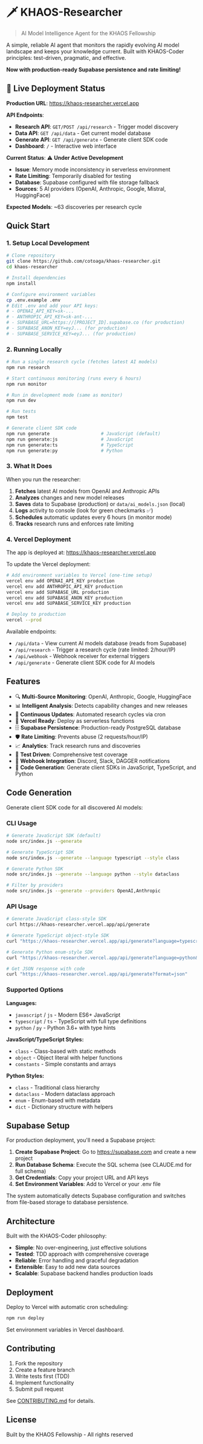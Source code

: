 # 🗡️ KHAOS-Researcher

> AI Model Intelligence Agent for the KHAOS Fellowship

A simple, reliable AI agent that monitors the rapidly evolving AI model landscape and keeps your knowledge current. Built with KHAOS-Coder principles: test-driven, pragmatic, and effective.

**Now with production-ready Supabase persistence and rate limiting!**

## 🚀 Live Deployment Status

**Production URL**: https://khaos-researcher.vercel.app

**API Endpoints**:
- **Research API**: `GET/POST /api/research` - Trigger model discovery
- **Data API**: `GET /api/data` - Get current model database
- **Generate API**: `GET /api/generate` - Generate client SDK code
- **Dashboard**: `/` - Interactive web interface

**Current Status**: ⚠️ **Under Active Development**
- **Issue**: Memory mode inconsistency in serverless environment
- **Rate Limiting**: Temporarily disabled for testing
- **Database**: Supabase configured with file storage fallback
- **Sources**: 5 AI providers (OpenAI, Anthropic, Google, Mistral, HuggingFace)

**Expected Models**: ~63 discoveries per research cycle

## Quick Start

### 1. Setup Local Development

```bash
# Clone repository
git clone https://github.com/cotoaga/khaos-researcher.git
cd khaos-researcher

# Install dependencies
npm install

# Configure environment variables
cp .env.example .env
# Edit .env and add your API keys:
# - OPENAI_API_KEY=sk-...
# - ANTHROPIC_API_KEY=sk-ant-...
# - SUPABASE_URL=https://[PROJECT_ID].supabase.co (for production)
# - SUPABASE_ANON_KEY=eyJ... (for production)
# - SUPABASE_SERVICE_KEY=eyJ... (for production)
```

### 2. Running Locally

```bash
# Run a single research cycle (fetches latest AI models)
npm run research

# Start continuous monitoring (runs every 6 hours)
npm run monitor

# Run in development mode (same as monitor)
npm run dev

# Run tests
npm test

# Generate client SDK code
npm run generate                   # JavaScript (default)
npm run generate:js                # JavaScript
npm run generate:ts                # TypeScript
npm run generate:py                # Python
```

### 3. What It Does

When you run the researcher:
1. **Fetches** latest AI models from OpenAI and Anthropic APIs
2. **Analyzes** changes and new model releases
3. **Saves** data to Supabase (production) or `data/ai_models.json` (local)
4. **Logs** activity to console (look for green checkmarks ✅)
5. **Schedules** automatic updates every 6 hours (in monitor mode)
6. **Tracks** research runs and enforces rate limiting

### 4. Vercel Deployment

The app is deployed at: https://khaos-researcher.vercel.app

To update the Vercel deployment:

```bash
# Add environment variables to Vercel (one-time setup)
vercel env add OPENAI_API_KEY production
vercel env add ANTHROPIC_API_KEY production
vercel env add SUPABASE_URL production
vercel env add SUPABASE_ANON_KEY production
vercel env add SUPABASE_SERVICE_KEY production

# Deploy to production
vercel --prod
```

Available endpoints:
- `/api/data` - View current AI models database (reads from Supabase)
- `/api/research` - Trigger a research cycle (rate limited: 2/hour/IP)
- `/api/webhook` - Webhook receiver for external triggers
- `/api/generate` - Generate client SDK code for AI models

## Features

- 🔍 **Multi-Source Monitoring**: OpenAI, Anthropic, Google, HuggingFace
- 📊 **Intelligent Analysis**: Detects capability changes and new releases
- 🔄 **Continuous Updates**: Automated research cycles via cron
- 🚀 **Vercel Ready**: Deploy as serverless functions
- 🗄️ **Supabase Persistence**: Production-ready PostgreSQL database
- 🛡️ **Rate Limiting**: Prevents abuse (2 requests/hour/IP)
- 📈 **Analytics**: Track research runs and discoveries
- 🧪 **Test Driven**: Comprehensive test coverage
- 📡 **Webhook Integration**: Discord, Slack, DAGGER notifications
- 🔨 **Code Generation**: Generate client SDKs in JavaScript, TypeScript, and Python

## Code Generation

Generate client SDK code for all discovered AI models:

### CLI Usage

```bash
# Generate JavaScript SDK (default)
node src/index.js --generate

# Generate TypeScript SDK
node src/index.js --generate --language typescript --style class

# Generate Python SDK
node src/index.js --generate --language python --style dataclass

# Filter by providers
node src/index.js --generate --providers OpenAI,Anthropic
```

### API Usage

```bash
# Generate JavaScript class-style SDK
curl https://khaos-researcher.vercel.app/api/generate

# Generate TypeScript object-style SDK
curl "https://khaos-researcher.vercel.app/api/generate?language=typescript&style=object"

# Generate Python enum-style SDK
curl "https://khaos-researcher.vercel.app/api/generate?language=python&style=enum"

# Get JSON response with code
curl "https://khaos-researcher.vercel.app/api/generate?format=json"
```

### Supported Options

**Languages:**
- `javascript` / `js` - Modern ES6+ JavaScript
- `typescript` / `ts` - TypeScript with full type definitions  
- `python` / `py` - Python 3.6+ with type hints

**JavaScript/TypeScript Styles:**
- `class` - Class-based with static methods
- `object` - Object literal with helper functions
- `constants` - Simple constants and arrays

**Python Styles:**
- `class` - Traditional class hierarchy
- `dataclass` - Modern dataclass approach
- `enum` - Enum-based with metadata
- `dict` - Dictionary structure with helpers

## Supabase Setup

For production deployment, you'll need a Supabase project:

1. **Create Supabase Project**: Go to https://supabase.com and create a new project
2. **Run Database Schema**: Execute the SQL schema (see CLAUDE.md for full schema)
3. **Get Credentials**: Copy your project URL and API keys
4. **Set Environment Variables**: Add to Vercel or your .env file

The system automatically detects Supabase configuration and switches from file-based storage to database persistence.

## Architecture

Built with the KHAOS-Coder philosophy:
- **Simple**: No over-engineering, just effective solutions
- **Tested**: TDD approach with comprehensive coverage
- **Reliable**: Error handling and graceful degradation
- **Extensible**: Easy to add new data sources
- **Scalable**: Supabase backend handles production loads

## Deployment

Deploy to Vercel with automatic cron scheduling:

```bash
npm run deploy
```

Set environment variables in Vercel dashboard.

## Contributing

1. Fork the repository
2. Create a feature branch
3. Write tests first (TDD)
4. Implement functionality
5. Submit pull request

See [CONTRIBUTING.md](docs/CONTRIBUTING.md) for details.

## License

Built by the KHAOS Fellowship - All rights reserved